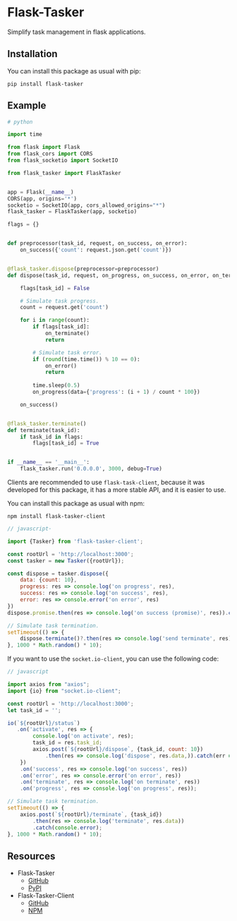 Flask-Tasker
==============

Simplify task management in flask applications.

Installation
------------

You can install this package as usual with pip:

    pip install flask-tasker

Example
-------

```python
# python

import time

from flask import Flask
from flask_cors import CORS
from flask_socketio import SocketIO

from flask_tasker import FlaskTasker


app = Flask(__name__)
CORS(app, origins='*')
socketio = SocketIO(app, cors_allowed_origins="*")
flask_tasker = FlaskTasker(app, socketio)

flags = {}


def preprocessor(task_id, request, on_success, on_error):
    on_success({'count': request.json.get('count')})


@flask_tasker.dispose(preprocessor=preprocessor)
def dispose(task_id, request, on_progress, on_success, on_error, on_terminate):

    flags[task_id] = False

    # Simulate task progress.
    count = request.get('count')

    for i in range(count):
        if flags[task_id]:
            on_terminate()
            return

        # Simulate task error.
        if (round(time.time()) % 10 == 0):
            on_error()
            return
        
        time.sleep(0.5)
        on_progress(data={'progress': (i + 1) / count * 100})

    on_success()


@flask_tasker.terminate()
def terminate(task_id):
    if task_id in flags:
        flags[task_id] = True


if __name__ == '__main__':
    flask_tasker.run('0.0.0.0', 3000, debug=True)
```

Clients are recommended to use `flask-task-client`, because it was developed for this package, it has a more stable API, and it is easier to use.

You can install this package as usual with npm:

    npm install flask-tasker-client

```javascript
// javascript·

import {Tasker} from 'flask-tasker-client';

const rootUrl = 'http://localhost:3000';
const tasker = new Tasker({rootUrl});

const dispose = tasker.dispose({
    data: {count: 10},
    progress: res => console.log('on progress', res),
    success: res => console.log('on success', res),
    error: res => console.error('on error', res)
})
dispose.promise.then(res => console.log('on success (promise)', res)).catch(err => console.error('on error (promise)', err));

// Simulate task termination.
setTimeout(() => {
    dispose.terminate()?.then(res => console.log('send terminate', res)).catch(console.error);
}, 1000 * Math.random() * 10);
```

If you want to use the `socket.io-client`, you can use the following code:
```javascript
// javascript

import axios from "axios";
import {io} from "socket.io-client";

const rootUrl = 'http://localhost:3000';
let task_id = '';

io(`${rootUrl}/status`)
   .on('activate', res => {
        console.log('on activate', res);
        task_id = res.task_id;
        axios.post(`${rootUrl}/dispose`, {task_id, count: 10})
            .then(res => console.log('dispose', res.data,)).catch(err => console.error('dispose', err));
    })
    .on('success', res => console.log('on success', res))
    .on('error', res => console.error('on error', res))
    .on('terminate', res => console.log('on terminate', res))
    .on('progress', res => console.log('on progress', res));

// Simulate task termination.
setTimeout(() => {
    axios.post(`${rootUrl}/terminate`, {task_id})
        .then(res => console.log('terminate', res.data))
        .catch(console.error);
}, 1000 * Math.random() * 10);
```

Resources
---------

- Flask-Tasker
  - [GitHub](https://github.com/xuhuanstudio/flask-tasker)
  - [PyPI](https://pypi.python.org/pypi/Flask-Tasker)
- Flask-Tasker-Client
  - [GitHub](https://github.com/xuhuanstudio/flask-tasker-client)
  - [NPM](https://www.npmjs.com/package/flask-tasker-client)
